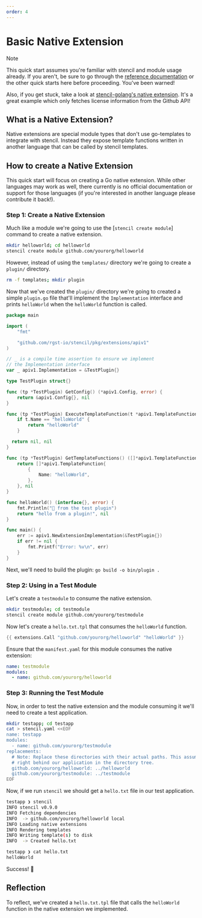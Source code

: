 ```yaml
---
order: 4
---
```


# Basic Native Extension

> [!NOTE]
> This quick start assumes you're familiar with stencil and module
> usage already. If you aren't, be sure to go through the
> [reference documentation](/reference/) or the other quick starts
> here before proceeding. You've been warned!
>
> Also, if you get stuck, take a look at [stencil-golang's native
> extension](https://github.com/rgst-io/stencil-golang/blob/main/internal/plugin/plugin.go).
> It's a great example which only fetches license information from the
> Github API!

## What is a Native Extension?

Native extensions are special module types that don't use go-templates
to integrate with stencil. Instead they expose template functions
written in another language that can be called by stencil templates.

## How to create a Native Extension

This quick start will focus on creating a Go native extension. While
other languages may work as well, there currently is no official
documentation or support for those languages (if you're interested in
another language please contribute it back!).

### Step 1: Create a Native Extension

Much like a module we're going to use the [`stencil create module`]
command to create a native extension.

```bash
mkdir helloworld; cd helloworld
stencil create module github.com/yourorg/helloworld
```

However, instead of using the `templates/` directory we're going to
create a `plugin/` directory.

```bash
rm -f templates; mkdir plugin
```

Now that we've created the `plugin/` directory we're going to created a
simple `plugin.go` file that'll implement the `Implementation` interface
and prints `helloWorld` when the `helloWorld` function is called.

```go
package main

import (
	"fmt"

	"github.com/rgst-io/stencil/pkg/extensions/apiv1"
)

// _ is a compile time assertion to ensure we implement
// the Implementation interface
var _ apiv1.Implementation = &TestPlugin{}

type TestPlugin struct{}

func (tp *TestPlugin) GetConfig() (*apiv1.Config, error) {
	return &apiv1.Config{}, nil
}

func (tp *TestPlugin) ExecuteTemplateFunction(t *apiv1.TemplateFunctionExec) (interface{}, error) {
	if t.Name == "helloWorld" {
		return "helloWorld"
	}

  return nil, nil
}

func (tp *TestPlugin) GetTemplateFunctions() ([]*apiv1.TemplateFunction, error) {
	return []*apiv1.TemplateFunction{
		{
			Name: "helloWorld",
		},
	}, nil
}

func helloWorld() (interface{}, error) {
	fmt.Println("👋 from the test plugin")
	return "hello from a plugin!", nil
}

func main() {
	err := apiv1.NewExtensionImplementation(&TestPlugin{})
	if err != nil {
		fmt.Printf("Error: %v\n", err)
	}
}
```

Next, we'll need to build the plugin: `go build -o bin/plugin .`

### Step 2: Using in a Test Module

Let's create a `testmodule` to consume the native extension.

```bash
mkdir testmodule; cd testmodule
stencil create module github.com/yourorg/testmodule
```

Now let's create a `hello.txt.tpl` that consumes the `helloWorld` function.

```go
{{ extensions.Call "github.com/yourorg/helloworld" "helloWorld" }}
```

Ensure that the `manifest.yaml` for this module consumes the native extension:

```yaml
name: testmodule
modules:
  - name: github.com/yourorg/helloworld
```

### Step 3: Running the Test Module

Now, in order to test the native extension and the module consuming it we'll need to create a test application.

```bash
mkdir testapp; cd testapp
cat > stencil.yaml <<EOF
name: testapp
modules:
  - name: github.com/yourorg/testmodule
replacements:
  # Note: Replace these directories with their actual paths. This assumes they're
  # right behind our application in the directory tree.
  github.com/yourorg/helloworld: ../helloworld
  github.com/yourorg/testmodule: ../testmodule
EOF
```

Now, if we run `stencil` we should get a `hello.txt` file in our test application.

```bash
testapp ❯ stencil
INFO stencil v0.9.0
INFO Fetching dependencies
INFO  -> github.com/yourorg/helloworld local
INFO Loading native extensions
INFO Rendering templates
INFO Writing template(s) to disk
INFO  -> Created hello.txt

testapp ❯ cat hello.txt
helloWorld
```

Success! :tada:

## Reflection

To reflect, we've created a `hello.txt.tpl` file that calls the
`helloWorld` function in the native extension we implemented.
